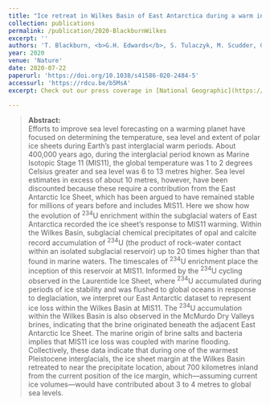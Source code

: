 ```yaml
---
title: "Ice retreat in Wilkes Basin of East Antarctica during a warm interglacial"
collection: publications
permalink: /publication/2020-BlackburnWilkes
excerpt: ''
authors: 'T. Blackburn, <b>G.H. Edwards</b>, S. Tulaczyk, M. Scudder, G. Piccione, B. Hallet, N. McLean, J.C. Zachos, B. Cheney, & J.T. Babbe'
year: 2020
venue: 'Nature'
date: 2020-07-22
paperurl: 'https://doi.org/10.1038/s41586-020-2484-5'
accessurl: 'https://rdcu.be/b5MsA'
excerpt: Check out our press coverage in [National Geographic](https://www.nationalgeographic.com/science/2020/07/east-antarctic-ice-sheet-more-vulnerable-to-melting-than-thought/) <br><br>U-series isotopics of subglacial precipitates from beneath the East Antarctic Ice Sheet (EAIS) record an open-system event ca. 400,000 years ago in the subglacial Wilkes Basin. Our data and models support ice retreat and seawater incursion during this time, suggesting that the Pleistocene EAIS was not as stable as previously assumed. These findings bear important implications for future EAIS stability in a warming climate. 

---
```


 ><b>Abstract:</b><br/>Efforts to improve sea level forecasting on a warming planet have focused on determining the temperature, sea level and extent of polar ice sheets during Earth’s past interglacial warm periods. About 400,000 years ago, during the interglacial period known as Marine Isotopic Stage 11 (MIS11), the global temperature was 1 to 2 degrees Celsius greater and sea level was 6 to 13 metres higher. Sea level estimates in excess of about 10 metres, however, have been discounted because these require a contribution from the East Antarctic Ice Sheet, which has been argued to have remained stable for millions of years before and includes MIS11. Here we show how the evolution of <sup>234</sup>U enrichment within the subglacial waters of East Antarctica recorded the ice sheet’s response to MIS11 warming. Within the Wilkes Basin, subglacial chemical precipitates of opal and calcite record accumulation of <sup>234</sup>U (the product of rock–water contact within an isolated subglacial reservoir) up to 20 times higher than that found in marine waters. The timescales of <sup>234</sup>U enrichment place the inception of this reservoir at MIS11. Informed by the <sup>234</sup>U cycling observed in the Laurentide Ice Sheet, where <sup>234</sup>U accumulated during periods of ice stability and was flushed to global oceans in response to deglaciation, we interpret our East Antarctic dataset to represent ice loss within the Wilkes Basin at MIS11. The <sup>234</sup>U accumulation within the Wilkes Basin is also observed in the McMurdo Dry Valleys brines, indicating that the brine originated beneath the adjacent East Antarctic Ice Sheet. The marine origin of brine salts and bacteria implies that MIS11 ice loss was coupled with marine flooding. Collectively, these data indicate that during one of the warmest Pleistocene interglacials, the ice sheet margin at the Wilkes Basin retreated to near the precipitate location, about 700 kilometres inland from the current position of the ice margin, which—assuming current ice volumes—would have contributed about 3 to 4 metres to global sea levels.
